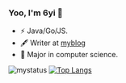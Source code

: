 ### Yoo, I'm 6yi 👋

- ⚡ Java/Go/JS.
- 🖋 Writer at [myblog](https://lzhengycy.gitee.io/blog)
- 🎯 Major in computer science.

![mystatus](https://github-readme-stats.vercel.app/api?username=6yi&&show_icons=true&theme=vue-dark)
[![Top Langs](https://github-readme-stats.vercel.app/api/top-langs/?username=6yi&show_icons=true&theme=vue-dark)](https://github.com/anuraghazra/github-readme-stats)
